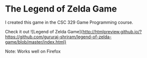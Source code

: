 # The Legend of Zelda Game

I created this game in the CSC 329 Game Programming course.

Check it out ![Legend of Zelda Game]{http://htmlpreview.github.io/?https://github.com/gururaj-shriram/legend-of-zelda-game/blob/master/index.html}

Note: Works well on Firefox
